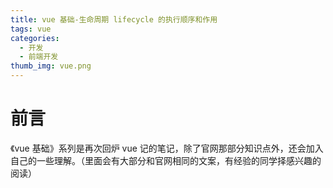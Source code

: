 ```yaml
---
title: vue 基础-生命周期 lifecycle 的执行顺序和作用
tags: vue
categories:
  - 开发
  - 前端开发
thumb_img: vue.png
---
```


# 前言

《vue 基础》系列是再次回炉 vue 记的笔记，除了官网那部分知识点外，还会加入自己的一些理解。（里面会有大部分和官网相同的文案，有经验的同学择感兴趣的阅读）
